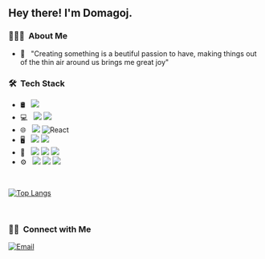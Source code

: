 <h2> Hey there! I'm Domagoj.</h2>

<h3> 👨🏻‍💻 &nbsp;About Me </h3>

- 🤔 &nbsp; "Creating something is a beutiful passion to have, making things out of the thin air around us brings me great joy"

<h3> 🛠 &nbsp;Tech Stack</h3>

- 🛢 &nbsp;
  <img src="https://img.shields.io/badge/Amazon_AWS-232F3E?style=for-the-badge&logo=amazon-aws&logoColor=white"/>
- 💻 &nbsp;
  <img src="https://img.shields.io/badge/Python-3776AB?style=for-the-badge&logo=python&logoColor=white"/>
  <img src="https://img.shields.io/badge/C-00599C?style=for-the-badge&logo=c&logoColor=white"/>
- 🌐 &nbsp;
  <img src="https://img.shields.io/badge/Angular-DD0031?style=for-the-badge&logo=angular&logoColor=white"/>
  ![React](https://img.shields.io/badge/react-%2320232a.svg?style=for-the-badge&logo=react&logoColor=%2361DAFB)
- 🖥 &nbsp;
  <img src="https://img.shields.io/badge/Adobe%20Photoshop-31A8FF?style=for-the-badge&logo=Adobe%20Photoshop&logoColor=black"/>
  <img src="https://img.shields.io/badge/Figma-F24E1E?style=for-the-badge&logo=figma&logoColor=white"/>
- 🔧 &nbsp;
  <img src="https://img.shields.io/badge/Spring-6DB33F?style=for-the-badge&logo=spring&logoColor=white"/>
  <img src="https://img.shields.io/badge/Unity-100000?style=for-the-badge&logo=unity&logoColor=white"/>
  <img src="https://img.shields.io/badge/Discord-7289DA?style=for-the-badge&logo=discord&logoColor=white"/>
- ⚙ &nbsp;
  <img src="https://img.shields.io/badge/Linux-FCC624?style=for-the-badge&logo=linux&logoColor=black"/>
  <img src="https://img.shields.io/badge/Arduino-00979D?style=for-the-badge&logo=Arduino&logoColor=white"/>
  <img src="https://img.shields.io/badge/Raspberry%20Pi-A22846?style=for-the-badge&logo=Raspberry%20Pi&logoColor=white"/>


  
<br/>

[![Top Langs](https://github-readme-stats.vercel.app/api/top-langs/?username=GyroZepelix&hide=tex,html,css)](https://github.com/anuraghazra/github-readme-stats)

<br/>

<h3> 🤝🏻 &nbsp;Connect with Me </h3>

<a href="mailto:domagoj.gjalic05@gmail.com"><img alt="Email" src="https://img.shields.io/badge/Email-domagoj.gjalic05@gmail.com-blue?style=flat-square&logo=gmail"></a>
